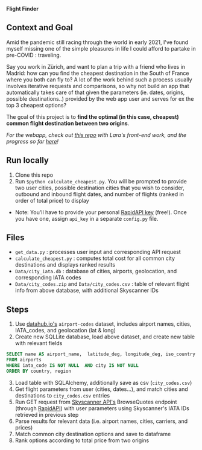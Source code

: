 **Flight Finder**

## Context and Goal
Amid the pandemic still racing through the world in early 2021, I've found myself missing one of the simple pleasures in life I could afford to partake in pre-COVID : traveling. 

Say you work in Zürich, and want to plan a trip with a friend who lives in Madrid: how can you find the cheapest destination in the South of France where you both can fly to? A lot of the work behind such a process usually involves iterative requests and comparisons, so why not build an app that automatically takes care of that given the parameters (ie. dates, origins, possible destinations..) provided by the web app user and serves for ex the top 3 cheapest options?

The goal of this project is to **find the optimal (in this case, cheapest) common flight destination between two origins**. 

*For the webapp, check out [this repo](https://github.com/lkripa/project_neptune) with Lara's front-end work, and the progress so far [here](https://projectneptune-167d5.web.app/)!*

## Run locally
1. Clone this repo
2. Run `$python calculate_cheapest.py`. You will be prompted to provide two user cities, possible destination cities that you wish to consider, outbound and inbound flight dates, and number of flights (ranked in order of total price) to display
  * Note: You'll have to provide your personal [RapidAPI key](https://rapidapi.com/skyscanner/api/skyscanner-flight-search) (free!). Once you have one, assign `api_key` in a separate `config.py` file. 

## Files
* `get_data.py` : processes user input and corresponding API request
* `calculate_cheapest.py` : computes total cost for all common city destinations and displays ranked results
* `Data/city_iata.db` : database of cities, airports, geolocation, and corresponding IATA codes
* `Data/city_codes.zip` and `Data/city_codes.csv` : table of relevant flight info from above database, with additional Skyscanner IDs

## Steps
1. Use [datahub.io's](https://datahub.io/core/airport-codes) `airport-codes` dataset, includes airport names, cities, IATA_codes, and geolocation (lat & long)
2. Create new SQLLite database, load above dataset, and create new table with relevant fields
```SQL
SELECT name AS airport_name,  latitude_deg, longitude_deg, iso_country AS country, iso_region AS region, municipality AS city, iata_code, iata_code ||  '-sky' AS iata_sky_code, municipality || ' (' || iso_country || ')' AS city_user
FROM airports
WHERE iata_code IS NOT NULL  AND city IS NOT NULL
ORDER BY country, region
```
3. Load table with SQLAlchemy, additionally save as csv (`city_codes.csv`)
4. Get flight parameters from user (cities, dates...), and match cities and destinations to `city_codes.csv` entries
5. Run GET request from [Skyscanner API's](https://skyscanner.github.io/slate/#api-documentation) BrowseQuotes endpoint (through [RapidAPI](https://rapidapi.com/skyscanner/api/skyscanner-flight-search?endpoint=5aa1eab3e4b00687d3574279)) with user parameters using Skyscanner's IATA IDs retrieved in previous step
6. Parse results for relevant data (i.e. airport names, cities, carriers, and prices)
7. Match common city destination options and save to dataframe
8. Rank options according to total price from two origins


